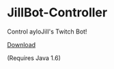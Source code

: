 JillBot-Controller
==================

Control ayloJill's Twitch Bot!

[Download](https://github.com/moomoohk/JillBot-Controller/blob/master/build/JillBot%20Controller.jar?raw=true)

(Requires Java 1.6)
